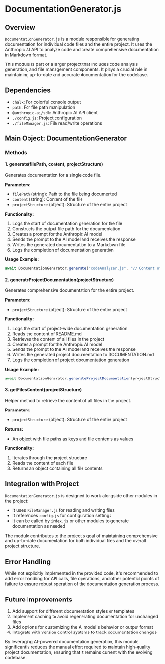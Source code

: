 # DocumentationGenerator.js

## Overview

`DocumentationGenerator.js` is a module responsible for generating documentation for individual code files and the entire project. It uses the Anthropic AI API to analyze code and create comprehensive documentation in Markdown format.

This module is part of a larger project that includes code analysis, generation, and file management components. It plays a crucial role in maintaining up-to-date and accurate documentation for the codebase.

## Dependencies

-   `chalk`: For colorful console output
-   `path`: For file path manipulation
-   `@anthropic-ai/sdk`: Anthropic AI API client
-   `./config.js`: Project configuration
-   `./fileManager.js`: File read/write operations

## Main Object: DocumentationGenerator

### Methods

#### 1. generate(filePath, content, projectStructure)

Generates documentation for a single code file.

**Parameters:**

-   `filePath` (string): Path to the file being documented
-   `content` (string): Content of the file
-   `projectStructure` (object): Structure of the entire project

**Functionality:**

1. Logs the start of documentation generation for the file
2. Constructs the output file path for the documentation
3. Creates a prompt for the Anthropic AI model
4. Sends the prompt to the AI model and receives the response
5. Writes the generated documentation to a Markdown file
6. Logs the completion of documentation generation

**Usage Example:**

```javascript
await DocumentationGenerator.generate("codeAnalyzer.js", "// Content of codeAnalyzer.js", projectStructure);
```

#### 2. generateProjectDocumentation(projectStructure)

Generates comprehensive documentation for the entire project.

**Parameters:**

-   `projectStructure` (object): Structure of the entire project

**Functionality:**

1. Logs the start of project-wide documentation generation
2. Reads the content of README.md
3. Retrieves the content of all files in the project
4. Creates a prompt for the Anthropic AI model
5. Sends the prompt to the AI model and receives the response
6. Writes the generated project documentation to DOCUMENTATION.md
7. Logs the completion of project documentation generation

**Usage Example:**

```javascript
await DocumentationGenerator.generateProjectDocumentation(projectStructure);
```

#### 3. getFilesContent(projectStructure)

Helper method to retrieve the content of all files in the project.

**Parameters:**

-   `projectStructure` (object): Structure of the entire project

**Returns:**

-   An object with file paths as keys and file contents as values

**Functionality:**

1. Iterates through the project structure
2. Reads the content of each file
3. Returns an object containing all file contents

## Integration with Project

`DocumentationGenerator.js` is designed to work alongside other modules in the project:

-   It uses `FileManager.js` for reading and writing files
-   It references `config.js` for configuration settings
-   It can be called by `index.js` or other modules to generate documentation as needed

The module contributes to the project's goal of maintaining comprehensive and up-to-date documentation for both individual files and the overall project structure.

## Error Handling

While not explicitly implemented in the provided code, it's recommended to add error handling for API calls, file operations, and other potential points of failure to ensure robust operation of the documentation generation process.

## Future Improvements

1. Add support for different documentation styles or templates
2. Implement caching to avoid regenerating documentation for unchanged files
3. Add options for customizing the AI model's behavior or output format
4. Integrate with version control systems to track documentation changes

By leveraging AI-powered documentation generation, this module significantly reduces the manual effort required to maintain high-quality project documentation, ensuring that it remains current with the evolving codebase.
